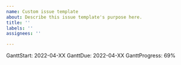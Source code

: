 ```yaml
---
name: Custom issue template
about: Describe this issue template's purpose here.
title: ''
labels: ''
assignees: ''

---
```


GanttStart: 2022-04-XX
GanttDue: 2022-04-XX
GanttProgress: 69%
